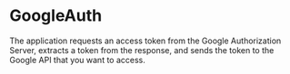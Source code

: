 # GoogleAuth
The application requests an access token from the Google Authorization Server, extracts a token from the response, and sends the token to the Google API that you want to access.
